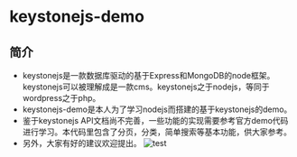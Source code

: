 # keystonejs-demo

## 简介
- keystonejs是一款数据库驱动的基于Express和MongoDB的node框架。keystonejs可以被理解成是一款cms。keystonejs之于nodejs，等同于wordpress之于php。
- keystonejs-demo是本人为了学习nodejs而搭建的基于keystonejs的demo。
- 鉴于keystonejs API文档尚不完善，一些功能的实现需要参考官方demo代码进行学习。本代码里包含了分页，分类，简单搜索等基本功能，供大家参考。
- 另外，大家有好的建议欢迎提出。
![test](http://s17.postimg.org/94fjwp7v3/QQ_20161028150722.jpg)
